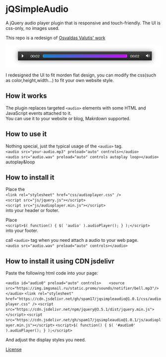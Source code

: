 # jQSimpleAudio
A jQuery audio player plugin that is responsive and touch-friendly. The UI is css-only, no images used.  

This repo is a redesign of <a title="Osvaldas Valutis' work" href="https://tympanus.net/codrops/2012/12/04/responsive-touch-friendly-audio-player/">Osvaldas Valutis' work</a>  

![jQSimpleAudio demo image](https://raw.githubusercontent.com/Spam17/jQSimpleAudio/master/img/cover.jpg)

I redesigned the UI to fit morden flat design, you can modify the css(such as color,height,width...) to fit your own website style.  

## How it works
The plugin replaces targeted `<audio>` elements with some HTML and JavaScript events attached to it.  
You can use it to your website or blog, Makrdown supported.  

## How to use it
Nothing special, just the typical usage of the `<audio>` tag.  
`<audio src="your-audio.mp3" preload="auto" controls></audio>`  
`<audio src="audio.wav" preload="auto" controls autoplay loop></audio>` autoplay&loop  

## How to install it
Place the  
`<link rel="stylesheet" href="css/audioplayer.css" />`  
`<script src="js/jquery.js"></script>`  
`<script src="js/audioplayer.min.js"></script>`   
into your header or footer.  

Place  
`<script>$( function() { $( 'audio' ).audioPlayer(); } );</script>`  
into your footer.  

call `<audio>` tag when you need attach a audio to your web page.  
`<audio src="audio.wav" preload="auto" controls></audio>`  


## How to install it using CDN jsdelivr 
Paste the following html code into your page: 

`<audio id="audio0" preload="auto" controls>`
`	<source src="https://img.imgsmail.ru/static.promo/sounds/notifier/bell.mp3"/>`
`</audio>`
`<link rel="stylesheet" href="https://cdn.jsdelivr.net/gh/spam17/jqsimpleaudio@1.0.1/css/audioplayer.css" />`
`<script src="https://cdn.jsdelivr.net/npm/jquery@3.5.1/dist/jquery.min.js"></script>`
`<script src="https://cdn.jsdelivr.net/gh/spam17/jqsimpleaudio@1.0.1/js/audioplayer.min.js"></script>`
`<script>$( function() { $( '#audio0' ).audioPlayer(); } );</script>`

And adjust the display styles you need.


<a title="License" href="https://creativecommons.org/licenses/by-nc-sa/3.0/">License</a>  


